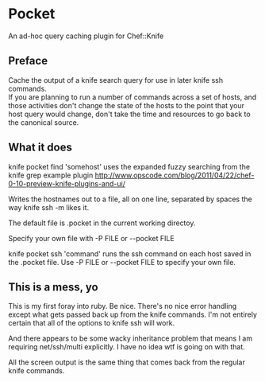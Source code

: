 # Pocket

An ad-hoc query caching plugin for Chef::Knife

## Preface

Cache the output of a knife search query for use in later knife ssh commands.  
If you are planning to run a number of commands across a set of hosts, and those
activities don't change the state of the hosts to the point that your host query
would change, don't take the time and resources to go back to the canonical source.

## What it does

knife pocket find 'somehost'
uses the expanded fuzzy searching from the knife grep example plugin 
http://www.opscode.com/blog/2011/04/22/chef-0-10-preview-knife-plugins-and-ui/

Writes the hostnames out to a file, all on one line, separated by spaces the way
knife ssh -m likes it.

The default file is .pocket in the current working directoy.

Specify your own file with -P FILE or --pocket FILE


knife pocket ssh 'command' 
runs the ssh command on each host saved in the .pocket file. Use -P FILE or --pocket FILE
to specify your own file.

## This is a mess, yo
This is my first foray into ruby.  Be nice. There's no nice error handling except what gets 
passed back up from the knife commands.  I'm not entirely certain that all of the options to 
knife ssh will work.  

And there appears to be some wacky inheritance problem that means I am requiring net/ssh/multi
explicitly.  I have no idea wtf is going on with that.

All the screen output is the same thing that comes back from the regular knife commands.
